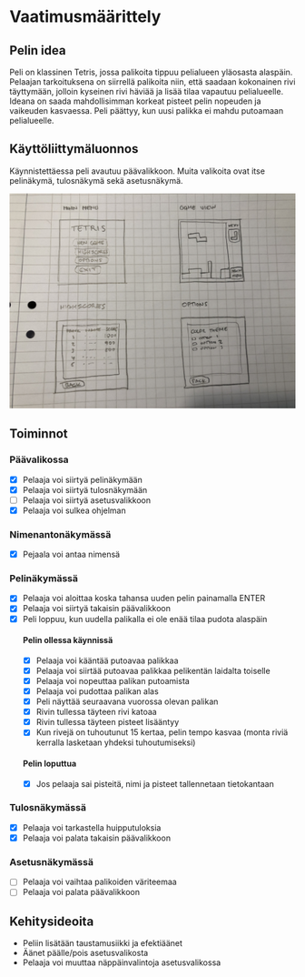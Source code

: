 # Vaatimusmäärittely

## Pelin idea

Peli on klassinen Tetris, jossa palikoita tippuu pelialueen yläosasta alaspäin. Pelaajan tarkoituksena on siirrellä palikoita niin, että saadaan kokonainen rivi täyttymään, jolloin kyseinen rivi häviää ja lisää tilaa vapautuu pelialueelle. Ideana on saada mahdollisimman korkeat pisteet pelin nopeuden ja vaikeuden kasvaessa. Peli päättyy, kun uusi palikka ei mahdu putoamaan pelialueelle.

## Käyttöliittymäluonnos

Käynnistettäessa peli avautuu päävalikkoon. Muita valikoita ovat itse pelinäkymä, tulosnäkymä sekä asetusnäkymä.

<img src="https://raw.githubusercontent.com/ajperttula/ot-harjoitustyo/master/dokumentaatio/kuvat/kayttoliittyma.jpeg" width="750">

## Toiminnot

### Päävalikossa
- [x] Pelaaja voi siirtyä pelinäkymään
- [x] Pelaaja voi siirtyä tulosnäkymään
- [ ] Pelaaja voi siirtyä asetusvalikkoon
- [x] Pelaaja voi sulkea ohjelman

### Nimenantonäkymässä
- [x] Pejaala voi antaa nimensä

### Pelinäkymässä
- [x] Pelaaja voi aloittaa koska tahansa uuden pelin painamalla ENTER
- [x] Pelaaja voi siirtyä takaisin päävalikkoon
- [x] Peli loppuu, kun uudella palikalla ei ole enää tilaa pudota alaspäin
  #### Pelin ollessa käynnissä
  - [x] Pelaaja voi kääntää putoavaa palikkaa
  - [x] Pelaaja voi siirtää putoavaa palikkaa pelikentän laidalta toiselle
  - [x] Pelaaja voi nopeuttaa palikan putoamista
  - [x] Pelaaja voi pudottaa palikan alas
  - [x] Peli näyttää seuraavana vuorossa olevan palikan
  - [x] Rivin tullessa täyteen rivi katoaa
  - [x] Rivin tullessa täyteen pisteet lisääntyy
  - [x] Kun rivejä on tuhoutunut 15 kertaa, pelin tempo kasvaa (monta riviä kerralla lasketaan yhdeksi tuhoutumiseksi)
  #### Pelin loputtua
  - [x] Jos pelaaja sai pisteitä, nimi ja pisteet tallennetaan tietokantaan 

### Tulosnäkymässä
- [x] Pelaaja voi tarkastella huipputuloksia
- [x] Pelaaja voi palata takaisin päävalikkoon

### Asetusnäkymässä
- [ ] Pelaaja voi vaihtaa palikoiden väriteemaa
- [ ] Pelaaja voi palata päävalikkoon

## Kehitysideoita
* Peliin lisätään taustamusiikki ja efektiäänet
* Äänet päälle/pois asetusvalikosta
* Pelaaja voi muuttaa näppäinvalintoja asetusvalikossa
